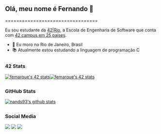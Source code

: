 ## Olá, meu nome é Fernando 👋
=================================

Eu sou estudante da [42|Rio](https://42.rio), a Escola de Engenharia de Software que conta com [42 campus em 25 países](https://www.42network.org/42-schools/).

* 📍 Eu moro no Rio de Janeiro, Brasil
* 📚 Atualmente estou estudando a linguagem de programação C

##

### 42 Stats
<div>
  <a href="https://github.com/JaeSeoKim/badge42"><img align="center" src="https://badge42.vercel.app/api/v2/cl31x4ntr008409jish868phx/stats?cursusId=36&coalitionId=piscine" alt="femarque's 42 stats" /></a><a href="https://github.com/JaeSeoKim/badge42"><img align="center" src="https://badge42.vercel.app/api/v2/cl31x4ntr008409jish868phx/stats?cursusId=21&coalitionId=undefined" alt="femarque's 42 stats" /></a>
</div>

##

### GitHub Stats
[![nands93's github stats](https://github-readme-stats.vercel.app/api?username=nands93&bg_color=7f7fd5,86a8e7,91eac9&title_color=fff&text_color=fff)](https://github.com/anuraghazra/github-readme-stats)
 
 ##
 
 ### Social Media
 
 <div>
  <a href="https://instagram.com/nndmrqs" target="_blank"><img src="https://img.shields.io/badge/-Instagram-%23E4405F?style=for-the-badge&logo=instagram&logoColor=white" target="_blank"></a>
  <a href = "mailto:femarque@student.42.rio"><img src="https://img.shields.io/badge/-Gmail-%23333?style=for-the-badge&logo=gmail&logoColor=white" target="_blank"></a>
  <a href="https://www.linkedin.com/in/nandsmarques" target="_blank"><img src="https://img.shields.io/badge/-LinkedIn-%230077B5?style=for-the-badge&logo=linkedin&logoColor=white" target="_blank"></a> 
</div>
